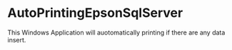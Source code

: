 # AutoPrintingEpsonSqlServer

This Windows Application will auotomatically printing if there are any data insert. 
